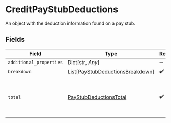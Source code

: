 # CreditPayStubDeductions

An object with the deduction information found on a pay stub.


## Fields

| Field                                                                                 | Type                                                                                  | Required                                                                              | Description                                                                           |
| ------------------------------------------------------------------------------------- | ------------------------------------------------------------------------------------- | ------------------------------------------------------------------------------------- | ------------------------------------------------------------------------------------- |
| `additional_properties`                                                               | Dict[str, *Any*]                                                                      | :heavy_minus_sign:                                                                    | N/A                                                                                   |
| `breakdown`                                                                           | List[[PayStubDeductionsBreakdown](../../models/shared/paystubdeductionsbreakdown.md)] | :heavy_check_mark:                                                                    | N/A                                                                                   |
| `total`                                                                               | [PayStubDeductionsTotal](../../models/shared/paystubdeductionstotal.md)               | :heavy_check_mark:                                                                    | An object representing the total deductions for the pay period                        |